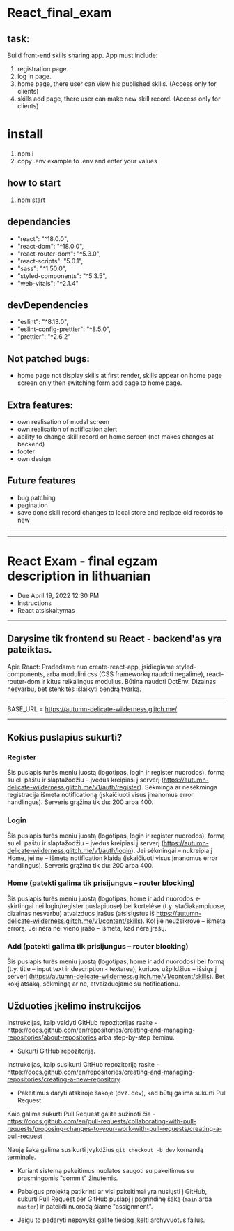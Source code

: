 
# React_final_exam

## task:

Build front-end skills sharing app. App must include:
  1. registration page.
  1. log in page.
  1. home page, there user can view his published skills. (Access only for clients)
  1. skills add page, there user can make new skill record. (Access only for clients)

# install

1. npm i
1. copy .env example to .env and enter your values

## how to start

1. npm start

## dependancies
- "react": "^18.0.0",
- "react-dom": "^18.0.0",
- "react-router-dom": "^5.3.0",
- "react-scripts": "5.0.1",
- "sass": "^1.50.0",
- "styled-components": "^5.3.5",
- "web-vitals": "^2.1.4"

## devDependencies

- "eslint": "^8.13.0",
- "eslint-config-prettier": "^8.5.0",
- "prettier": "^2.6.2"

## Not patched bugs:
- home page not display skills at first render, skills appear on home page screen only then  switching form add page to home page.

## Extra features:
- own realisation of modal screen
- own realisation of notification alert
- ability to change skill record on home screen (not makes changes at backend)
- footer
- own design

## Future features
- bug patching
- pagination
- save done skill record changes to local store and replace old records to new

---
---
# React Exam - final egzam description in lithuanian

- Due April 19, 2022 12:30 PM
- Instructions
- React atsiskaitymas

---

## Darysime tik frontend su React - backend'as yra pateiktas.

Apie React: Pradedame nuo create-react-app, įsidiegiame styled-components, arba modulini css (CSS frameworkų naudoti negalime), react-router-dom ir kitus reikalingus modulius. Būtina naudoti DotEnv. Dizainas nesvarbu, bet stenkitės išlaikyti bendrą tvarką.

---

BASE_URL = https://autumn-delicate-wilderness.glitch.me/

---

## Kokius puslapius sukurti?

### Register

Šis puslapis turės meniu juostą (logotipas, login ir register nuorodos), formą su el. paštu ir slaptažodžiu – įvedus kreipiasi į serverį (https://autumn-delicate-wilderness.glitch.me/v1/auth/register). Sėkminga ar nesėkminga registracija išmeta notificationą (įskaičiuoti visus įmanomus error handlingus). Serveris grąžina tik du: 200 arba 400.

### Login

Šis puslapis turės meniu juostą (logotipas, login ir register nuorodos), formą su el. paštu ir slaptažodžiu – įvedus kreipiasi į serverį (https://autumn-delicate-wilderness.glitch.me/v1/auth/login). Jei sėkmingai – nukreipia į Home, jei ne – išmetą notification klaidą (įskaičiuoti visus įmanomus error handlingus). Serveris grąžina tik du: 200 arba 400.

### Home (patekti galima tik prisijungus – router blocking)

Šis puslapis turės meniu juostą (logotipas, home ir add nuorodos <- skirtingai nei login/register puslapiuose) bei kortelėse (t.y. stačiakampiuose, dizainas nesvarbu) atvaizduos įrašus (atsisiųstus iš https://autumn-delicate-wilderness.glitch.me/v1/content/skills). Kol jie neužsikrovė – išmeta errorą. Jei nėra nei vieno įrašo – išmeta, kad nėra įrašų.

### Add (patekti galima tik prisijungus – router blocking)

Šis puslapis turės meniu juostą (logotipas, home ir add nuorodos) bei formą (t.y. title – input text ir description - textarea), kuriuos užpildžius – išsiųs į serverį (https://autumn-delicate-wilderness.glitch.me/v1/content/skills). Bet kokį atsaką, sėkmingą ar ne, atvaizduojame su notificationu.

## Užduoties įkėlimo instrukcijos

Instrukcijas, kaip valdyti GitHub repozitorijas rasite - https://docs.github.com/en/repositories/creating-and-managing-repositories/about-repositories arba step-by-step žemiau.

- Sukurti GitHub repozitoriją.

Instrukcijas, kaip susikurti GitHub repozitoriją rasite - https://docs.github.com/en/repositories/creating-and-managing-repositories/creating-a-new-repository

- Pakeitimus daryti atskiroje šakoje (pvz. dev), kad būtų galima sukurti Pull Request.

Kaip galima sukurti Pull Request galite sužinoti čia - https://docs.github.com/en/pull-requests/collaborating-with-pull-requests/proposing-changes-to-your-work-with-pull-requests/creating-a-pull-request

Naują šaką galima susikurti įvykdžius `git checkout -b dev` komandą terminale.

- Kuriant sistemą pakeitimus nuolatos saugoti su pakeitimus su prasmingomis "commit" žinutėmis.

- Pabaigus projektą patikrinti ar visi pakeitimai yra nusiųsti į GitHub, sukurti Pull Request per GitHub puslapį į pagrindinę šaką (`main` arba `master`) ir pateikti nuorodą šiame "assignment".

- Jeigu to padaryti nepavyks galite tiesiog įkelti archyvuotus failus.
